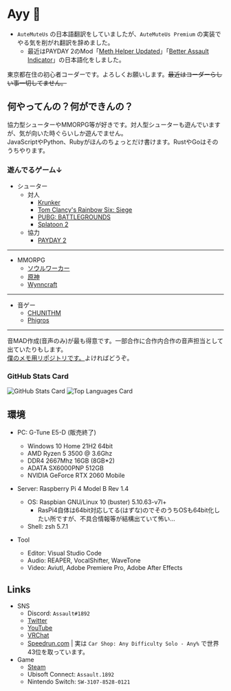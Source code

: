 # Ayy 🥴

- ``AuteMuteUs`` の日本語翻訳をしていましたが、``AuteMuteUs Premium`` の実装でやる気を削がれ翻訳を辞めました。  
  - 最近はPAYDAY 2のMod「[Meth Helper Updated](https://modworkshop.net/mod/25950)」「[Better Assault Indicator](https://modworkshop.net/mod/22712)」の日本語化をしました。

東京都在住の初心者コーダーです。よろしくお願いします。~~最近はコーダーらしい事一切してません。~~

## 何やってんの？何ができんの？

協力型シューターやMMORPG等が好きです。対人型シューターも遊んでいますが、気が向いた時ぐらいしか遊んでません。  
JavaScriptやPython、Rubyがほんのちょっとだけ書けます。RustやGoはそのうちやります。

### 遊んでるゲーム↓

- シューター
  - 対人
    - [Krunker](Krunker.io)
    - [Tom Clancy's Rainbow Six: Siege](https://www.ubisoft.com/ja-jp/game/rainbow-six/siege)
    - [PUBG: BATTLEGROUNDS](https://asia.battlegrounds.pubg.com/ja/)
    - [Splatoon 2](https://www.nintendo.co.jp/switch/aab6a/index.html)
  - 協力
    - [PAYDAY 2](https://www.paydaythegame.com/)
___
- MMORPG
  - [ソウルワーカー](https://soulworker.gamecom.jp/)
  - [原神](https://genshin.hoyoverse.com/ja)
  - [Wynncraft](https://wynncraft.com/)
___
- 音ゲー
   - [CHUNITHM](https://chunithm.sega.jp/)
   - [Phigros](https://pigeon-games.com/phigros)
___

音MAD作成(音声のみ)が最も得意です。一部合作に合作内合作の音声担当として出ていたりもします。  
[僕のメモ用リポジトリです。](https://github.com/Assault-8448/memo)よければどうぞ。

### GitHub Stats Card

![GitHub Stats Card](https://github-readme-stats.vercel.app/api?username=Assault1892)
![Top Languages Card](https://github-readme-stats.vercel.app/api/top-langs/?username=Assault1892)

## 環境
- PC: G-Tune E5-D (販売終了)
  - Windows 10 Home 21H2 64bit
  - AMD Ryzen 5 3500 @ 3.6Ghz
  - DDR4 2667Mhz 16GB (8GB\*2)
  - ADATA SX6000PNP 512GB
  - NVIDIA GeForce RTX 2060 Mobile

- Server: Raspberry Pi 4 Model B Rev 1.4
  - OS: Raspbian GNU/Linux 10 (buster) 5.10.63-v7l+
    - RasPi4自体は64bit対応してる(はずな)のでそのうちOSも64bit化したい所ですが、不具合情報等が結構出ていて怖い...
  - Shell: zsh 5.7.1

- Tool
  - Editor: Visual Studio Code
  - Audio:  REAPER, VocalShifter, WaveTone
  - Video:  Aviutl, Adobe Premiere Pro, Adobe After Effects

## Links
- SNS
  - Discord: `Assault#1892`
  - [Twitter](https://twitter.com/SzlyNe_)
  - [YouTube](https://www.youtube.com/channel/UC2_oHHOyt4-eFFea-2s8k5g)
  - [VRChat](https://vrchat.com/home/user/usr_9dec4a38-a8e0-4b70-bd26-613c5d2ca9cf)
  - [Speedrun.com](https://www.speedrun.com/user/Assault1892) | 実は `Car Shop: Any Difficulty Solo - Any%` で世界43位を取っています。
- Game
  - [Steam](https://steamcommunity.com/id/assault9807/)
  - Ubisoft Connect: `Assault.1892`
  - Nintendo Switch: `SW-3107-8528-0121`
